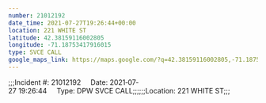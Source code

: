 ```yaml
---
number: 21012192
date_time: 2021-07-27T19:26:44+00:00
location: 221 WHITE ST
latitude: 42.38159116002805
longitude: -71.18753417916015
type: SVCE CALL
google_maps_link: https://maps.google.com/?q=42.38159116002805,-71.18753417916015
---
```


;;;Incident #: 21012192     Date: 2021‐07‐27 19:26:44     Type: DPW SVCE CALL;;;;;;Location: 221 WHITE ST;;;
